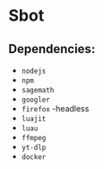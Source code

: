 # Sbot

## Dependencies:
* `nodejs`
* `npm`
* `sagemath`
* `googler`
* `firefox` -headless
* `luajit`
* `luau`
* `ffmpeg`
* `yt-dlp`
* `docker`